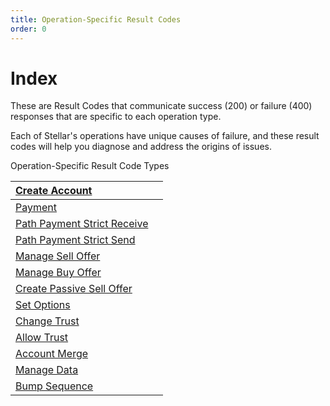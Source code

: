 ```yaml
---
title: Operation-Specific Result Codes
order: 0
---
```


# Index

These are Result Codes that communicate success \(200\) or failure \(400\) responses that are specific to each operation type.

Each of Stellar's operations have unique causes of failure, and these result codes will help you diagnose and address the origins of issues.



Operation-Specific Result Code Types

| [Create Account](https://developers.stellar.org/api/errors/result-codes/operation-specific/create-account/) |  |
| :--- | :--- |
| [Payment](https://developers.stellar.org/api/errors/result-codes/operation-specific/payment/) |  |
| [Path Payment Strict Receive](https://developers.stellar.org/api/errors/result-codes/operation-specific/path-payment-strict-receive/) |  |
| [Path Payment Strict Send](https://developers.stellar.org/api/errors/result-codes/operation-specific/path-payment-strict-send/) |  |
| [Manage Sell Offer](https://developers.stellar.org/api/errors/result-codes/operation-specific/manage-sell-offer/) |  |
| [Manage Buy Offer](https://developers.stellar.org/api/errors/result-codes/operation-specific/manage-buy-offer/) |  |
| [Create Passive Sell Offer](https://developers.stellar.org/api/errors/result-codes/operation-specific/create-passive-sell-offer/) |  |
| [Set Options](https://developers.stellar.org/api/errors/result-codes/operation-specific/set-options/) |  |
| [Change Trust](https://developers.stellar.org/api/errors/result-codes/operation-specific/change-trust/) |  |
| [Allow Trust](https://developers.stellar.org/api/errors/result-codes/operation-specific/allow-trust/) |  |
| [Account Merge](https://developers.stellar.org/api/errors/result-codes/operation-specific/account-merge/) |  |
| [Manage Data](https://developers.stellar.org/api/errors/result-codes/operation-specific/manage-data/) |  |
| [Bump Sequence](https://developers.stellar.org/api/errors/result-codes/operation-specific/bump-sequence/) |  |

